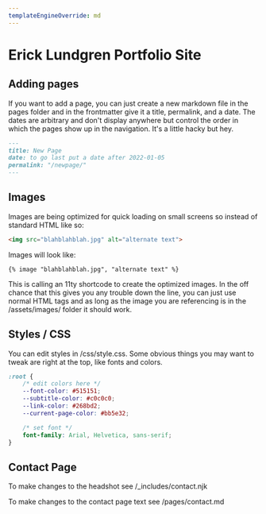 ```yaml
---
templateEngineOverride: md
---
```


# Erick Lundgren Portfolio Site

## Adding pages

If you want to add a page, you can just create a new markdown file in the pages folder and in the frontmatter give it a title, permalink, and a date. The dates are arbitrary and don't display anywhere but control the order in which the pages show up in the navigation. It's a little hacky but hey.

```markdown
---
title: New Page
date: to go last put a date after 2022-01-05
permalink: "/newpage/"
---
```

## Images

Images are being optimized for quick loading on small screens so instead of standard HTML like so:

```html
<img src="blahblahblah.jpg" alt="alternate text">
```

Images will look like:

```nunjucks
{% image "blahblahblah.jpg", "alternate text" %}
```

This is calling an 11ty shortcode to create the optimized images. In the off chance that this gives you any trouble down the line, you can just use normal HTML tags and as long as the image you are referencing is in the /assets/images/ folder it should work.

## Styles / CSS

You can edit styles in /css/style.css. Some obvious things you may want to tweak are right at the top, like fonts and colors.

```css
:root {
    /* edit colors here */
    --font-color: #515151;
    --subtitle-color: #c0c0c0;
    --link-color: #268bd2;
    --current-page-color: #bb5e32;

    /* set font */
    font-family: Arial, Helvetica, sans-serif;
}
```

## Contact Page

To make changes to the headshot see /_includes/contact.njk

To make changes to the contact page text see /pages/contact.md
